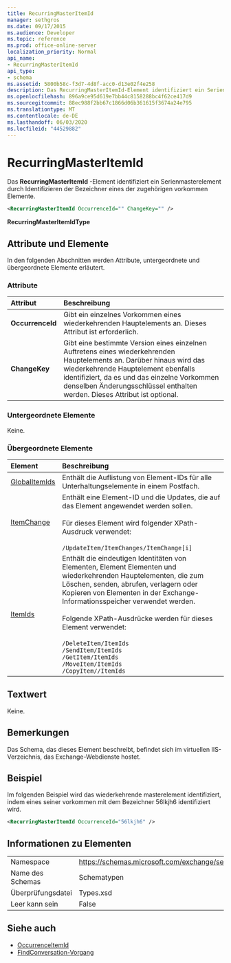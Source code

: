 ```yaml
---
title: RecurringMasterItemId
manager: sethgros
ms.date: 09/17/2015
ms.audience: Developer
ms.topic: reference
ms.prod: office-online-server
localization_priority: Normal
api_name:
- RecurringMasterItemId
api_type:
- schema
ms.assetid: 5800b58c-f3d7-4d8f-acc0-d13e02f4e258
description: Das RecurringMasterItemId-Element identifiziert ein Serienmasterelement durch Identifizieren der Bezeichner eines der zugehörigen vorkommen Elemente.
ms.openlocfilehash: 896a9ce95d619e7bb44c8158288bc4f62ce417d9
ms.sourcegitcommit: 88ec988f2bb67c1866d06b361615f3674a24e795
ms.translationtype: MT
ms.contentlocale: de-DE
ms.lasthandoff: 06/03/2020
ms.locfileid: "44529882"
---
```

# <a name="recurringmasteritemid"></a>RecurringMasterItemId

Das **RecurringMasterItemId** -Element identifiziert ein Serienmasterelement durch Identifizieren der Bezeichner eines der zugehörigen vorkommen Elemente. 
  
```XML
<RecurringMasterItemId OccurrenceId="" ChangeKey="" />
```

 **RecurringMasterItemIdType**
## <a name="attributes-and-elements"></a>Attribute und Elemente

In den folgenden Abschnitten werden Attribute, untergeordnete und übergeordnete Elemente erläutert.
  
### <a name="attributes"></a>Attribute

|**Attribut**|**Beschreibung**|
|:-----|:-----|
|**OccurrenceId** <br/> |Gibt ein einzelnes Vorkommen eines wiederkehrenden Hauptelements an. Dieses Attribut ist erforderlich.  <br/> |
|**ChangeKey** <br/> |Gibt eine bestimmte Version eines einzelnen Auftretens eines wiederkehrenden Hauptelements an. Darüber hinaus wird das wiederkehrende Hauptelement ebenfalls identifiziert, da es und das einzelne Vorkommen denselben Änderungsschlüssel enthalten werden. Dieses Attribut ist optional.  <br/> |
   
### <a name="child-elements"></a>Untergeordnete Elemente

Keine.
  
### <a name="parent-elements"></a>Übergeordnete Elemente

|**Element**|**Beschreibung**|
|:-----|:-----|
|[GlobalItemIds](globalitemids.md) <br/> |Enthält die Auflistung von Element-IDs für alle Unterhaltungselemente in einem Postfach.  <br/> |
|[ItemChange](itemchange.md) <br/> |Enthält eine Element-ID und die Updates, die auf das Element angewendet werden sollen. <br/> <br/> Für dieses Element wird folgender XPath-Ausdruck verwendet:  <br/> <br/>  `/UpdateItem/ItemChanges/ItemChange[i]` <br/> |
|[ItemIds](itemids.md) <br/> | Enthält die eindeutigen Identitäten von Elementen, Element Elementen und wiederkehrenden Hauptelementen, die zum Löschen, senden, abrufen, verlagern oder Kopieren von Elementen in der Exchange-Informationsspeicher verwendet werden. <br/> <br/>  Folgende XPath-Ausdrücke werden für dieses Element verwendet:  <br/><br/>  `/DeleteItem/ItemIds` <br/>  `/SendItem/ItemIds` <br/>  `/GetItem/ItemIds` <br/>  `/MoveItem/ItemIds` <br/>  `/CopyItem//ItemIds` <br/> |
   
## <a name="text-value"></a>Textwert

Keine.
  
## <a name="remarks"></a>Bemerkungen

Das Schema, das dieses Element beschreibt, befindet sich im virtuellen IIS-Verzeichnis, das Exchange-Webdienste hostet.
  
## <a name="example"></a>Beispiel

Im folgenden Beispiel wird das wiederkehrende masterelement identifiziert, indem eines seiner vorkommen mit dem Bezeichner 56lkjh6 identifiziert wird.
  
```XML
<RecurringMasterItemId OccurrenceId="56lkjh6" />
```

## <a name="element-information"></a>Informationen zu Elementen

|||
|:-----|:-----|
|Namespace  <br/> |https://schemas.microsoft.com/exchange/services/2006/types  <br/> |
|Name des Schemas  <br/> |Schematypen  <br/> |
|Überprüfungsdatei  <br/> |Types.xsd  <br/> |
|Leer kann sein  <br/> |False  <br/> |
   
## <a name="see-also"></a>Siehe auch

- [OccurrenceItemId](occurrenceitemid.md)
- [FindConversation-Vorgang](findconversation-operation.md)


